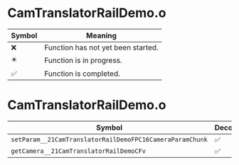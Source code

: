 # CamTranslatorRailDemo.o
| Symbol | Meaning 
| ------------- | ------------- 
| :x: | Function has not yet been started. 
| :eight_pointed_black_star: | Function is in progress. 
| :white_check_mark: | Function is completed. 


# CamTranslatorRailDemo.o
| Symbol | Decompiled? |
| ------------- | ------------- |
| `setParam__21CamTranslatorRailDemoFPC16CameraParamChunk` | :white_check_mark: |
| `getCamera__21CamTranslatorRailDemoCFv` | :white_check_mark: |
